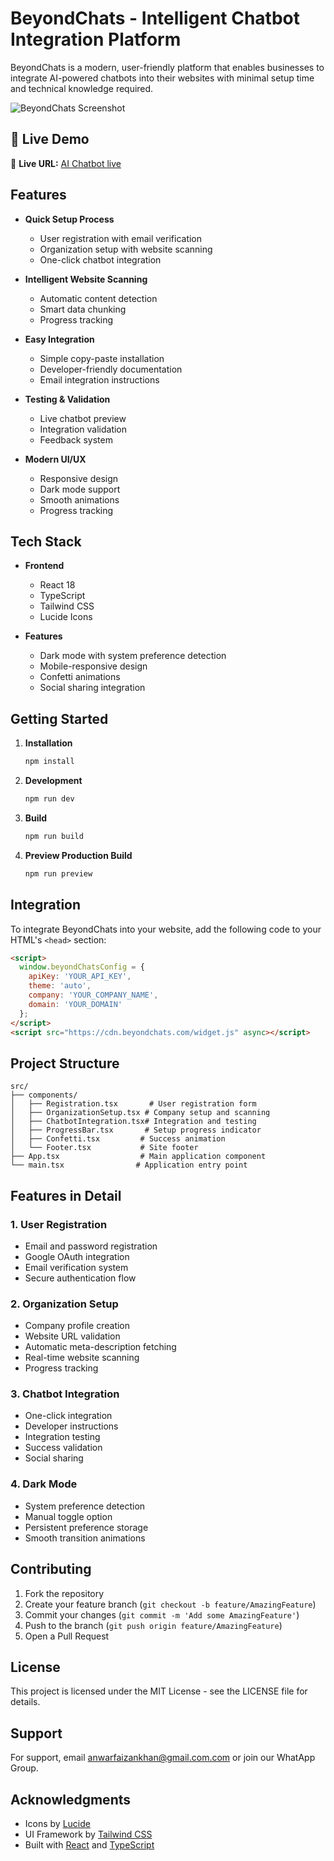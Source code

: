 # BeyondChats - Intelligent Chatbot Integration Platform

BeyondChats is a modern, user-friendly platform that enables businesses to integrate AI-powered chatbots into their websites with minimal setup time and technical knowledge required.

![BeyondChats Screenshot](https://images.unsplash.com/photo-1531482615713-2afd69097998?auto=format&fit=crop&q=80&w=1600)

## 🚀 Live Demo  
🔗 **Live URL:** [AI Chatbot live ](https://ai01chatbot.netlify.app/)

## Features

- **Quick Setup Process**
  - User registration with email verification
  - Organization setup with website scanning
  - One-click chatbot integration

- **Intelligent Website Scanning**
  - Automatic content detection
  - Smart data chunking
  - Progress tracking

- **Easy Integration**
  - Simple copy-paste installation
  - Developer-friendly documentation
  - Email integration instructions

- **Testing & Validation**
  - Live chatbot preview
  - Integration validation
  - Feedback system

- **Modern UI/UX**
  - Responsive design
  - Dark mode support
  - Smooth animations
  - Progress tracking

## Tech Stack

- **Frontend**
  - React 18
  - TypeScript
  - Tailwind CSS
  - Lucide Icons

- **Features**
  - Dark mode with system preference detection
  - Mobile-responsive design
  - Confetti animations
  - Social sharing integration

## Getting Started

1. **Installation**
   ```bash
   npm install
   ```

2. **Development**
   ```bash
   npm run dev
   ```

3. **Build**
   ```bash
   npm run build
   ```

4. **Preview Production Build**
   ```bash
   npm run preview
   ```

## Integration

To integrate BeyondChats into your website, add the following code to your HTML's `<head>` section:

```html
<script>
  window.beyondChatsConfig = {
    apiKey: 'YOUR_API_KEY',
    theme: 'auto',
    company: 'YOUR_COMPANY_NAME',
    domain: 'YOUR_DOMAIN'
  };
</script>
<script src="https://cdn.beyondchats.com/widget.js" async></script>
```

## Project Structure

```
src/
├── components/
│   ├── Registration.tsx       # User registration form
│   ├── OrganizationSetup.tsx # Company setup and scanning
│   ├── ChatbotIntegration.tsx# Integration and testing
│   ├── ProgressBar.tsx       # Setup progress indicator
│   ├── Confetti.tsx         # Success animation
│   └── Footer.tsx           # Site footer
├── App.tsx                  # Main application component
└── main.tsx                # Application entry point
```

## Features in Detail

### 1. User Registration
- Email and password registration
- Google OAuth integration
- Email verification system
- Secure authentication flow

### 2. Organization Setup
- Company profile creation
- Website URL validation
- Automatic meta-description fetching
- Real-time website scanning
- Progress tracking

### 3. Chatbot Integration
- One-click integration
- Developer instructions
- Integration testing
- Success validation
- Social sharing

### 4. Dark Mode
- System preference detection
- Manual toggle option
- Persistent preference storage
- Smooth transition animations

## Contributing

1. Fork the repository
2. Create your feature branch (`git checkout -b feature/AmazingFeature`)
3. Commit your changes (`git commit -m 'Add some AmazingFeature'`)
4. Push to the branch (`git push origin feature/AmazingFeature`)
5. Open a Pull Request

## License

This project is licensed under the MIT License - see the LICENSE file for details.

## Support

For support, email anwarfaizankhan@gmail.com.com or join our WhatApp Group.

## Acknowledgments

- Icons by [Lucide](https://lucide.dev)
- UI Framework by [Tailwind CSS](https://tailwindcss.com)
- Built with [React](https://reactjs.org) and [TypeScript](https://www.typescriptlang.org)
